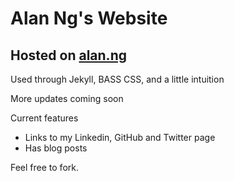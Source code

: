 # Alan Ng's Website
## Hosted on [alan.ng](http://alan.ng)

Used through Jekyll, BASS CSS, and a little intuition 

More updates coming soon

Current features
- Links to my Linkedin, GitHub and Twitter page
- Has blog posts 

Feel free to fork.

